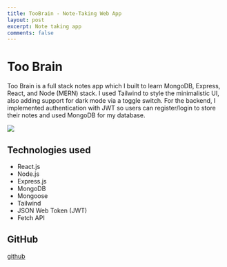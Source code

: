 ```yaml
---
title: TooBrain - Note-Taking Web App
layout: post
excerpt: Note taking app
comments: false
---
```

<script defer src="/_vercel/insights/script.js"></script>

# Too Brain

Too Brain is a full stack notes app which I built to learn MongoDB, Express, React, and Node (MERN) stack. I used Tailwind to style the minimalistic UI, also adding support for dark mode via a toggle switch. For the backend, I implemented authentication with JWT so users can register/login to store their notes and used MongoDB for my database.

<img src="https://user-images.githubusercontent.com/72620629/215361344-5053be06-d0eb-43db-ae8e-d1a83d36d4d1.png">

## Technologies used
* React.js
* Node.js
* Express.js
* MongoDB
* Mongoose
* Tailwind
* JSON Web Token (JWT)
* Fetch API

## GitHub

<a href="https://github.com/eyan88/toobrain">github</a>
